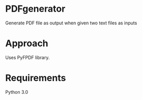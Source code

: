 # PDFgenerator
Generate PDF file as output when given two text files as inputs

# Approach
Uses PyFPDF library. 

# Requirements
Python 3.0

